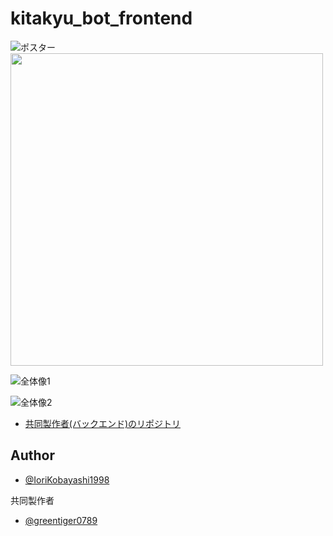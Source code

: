 # kitakyu_bot_frontend

![ポスター](https://user-images.githubusercontent.com/86106572/129190922-f74be94b-a714-42a6-8a39-dc3f753463b1.jpg)
<img src="https://user-images.githubusercontent.com/86106572/129190922-f74be94b-a714-42a6-8a39-dc3f753463b1.jpg" width="500">

![全体像1](https://user-images.githubusercontent.com/86106572/129190936-a2394ae3-a25f-4ed4-a8df-ecdca36293ca.png)

![全体像2](https://user-images.githubusercontent.com/86106572/129190945-31cdfb23-7404-46cd-885d-4c2f78bc422e.png)


- [共同製作者(バックエンド)のリポジトリ](https://github.com/greentiger0789/AI_LINE_Bot_T5model)

## Author
- [@IoriKobayashi1998](https://github.com/IoriKobayashi1998)

共同製作者
- [@greentiger0789](https://github.com/greentiger0789)
